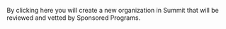 By clicking here you will create a new organization in Summit that will be reviewed and vetted by Sponsored Programs.

